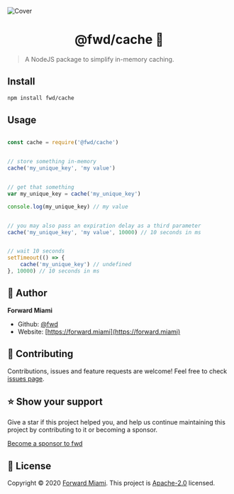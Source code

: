 ![Cover](https://raw.githubusercontent.com/fwd/cache/master/.github/cover.png)

<h1 align="center">@fwd/cache 💾</h1>

> A NodeJS package to simplify in-memory caching.

## Install

```sh
npm install fwd/cache
```

## Usage

```js

const cache = require('@fwd/cache')


// store something in-memory
cache('my_unique_key', 'my value')


// get that something
var my_unique_key = cache('my_unique_key') 

console.log(my_unique_key) // my value


// you may also pass an expiration delay as a third parameter
cache('my_unique_key', 'my value', 10000) // 10 seconds in ms


// wait 10 seconds
setTimeout(() => {
	cache('my_unique_key') // undefined
}, 10000) // 10 seconds in ms

```

## 👤 Author

**Forward Miami**

* Github: [@fwd](https://github.com/fwd)
* Website: [https://forward.miami](https://forward.miami)

## 🤝 Contributing

Contributions, issues and feature requests are welcome! Feel free to check [issues page](https://github.com/fwd/cache/issues).

## ⭐️ Show your support

Give a star if this project helped you, and help us continue maintaining this project by contributing to it or becoming a sponsor.

[Become a sponsor to fwd](https://github.com/sponsors/fwd)

## 📝 License

Copyright © 2020 [Forward Miami](https://forward.miami). This project is [Apache-2.0](https://spdx.org/licenses/Apache-2.0.html) licensed.
